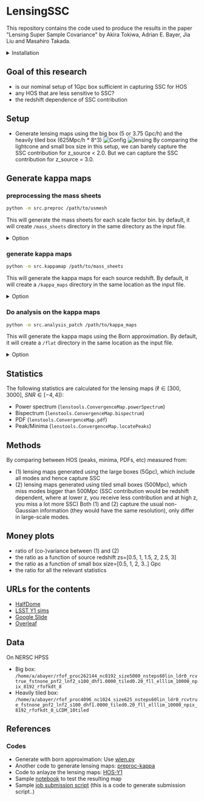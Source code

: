 # LensingSSC

This repository contains the code used to produce the results in the paper "Lensing Super Sample Covariance" by Akira Tokiwa, Adrian E. Bayer, Jia Liu and Masahiro Takada.



<details>

<summary>Installation</summary>

### Prerequisites

1. Install `nbodykit` via conda:
   ```sh
   conda install -c bccp nbodykit
    ```

2. Install classy via cobaya:
    ```sh
    python -m pip install cobaya --upgrade
    mkdir ./lib
    cobaya-install cosmo -p ./lib
    ```

### Install the remaining dependencies and package

1. Clone the repository:
    ```sh
    git clone https://github.com/atokiwaipmu/LensingSSC.git
    cd LensingSSC
    ```

2. Install the remaining dependencies and the package:
    ```sh
    python setup.py install
    ```
</details>

## Goal of this research
- is our nominal setup of 1Gpc box sufficient in capturing SSC for HOS
- any HOS that are less sensitive to SSC?
- the redshift dependence of SSC contribution

## Setup
- Generate lensing maps using the big box (5 or 3.75 Gpc/h) and the heavily tiled box (625Mpc/h * 8^3)
![Config](img/setting/light_cone_configuration.png)
![lensing](img/setting/lensefficiency.png)
By comparing the lightcone and small box size in this setup, we can barely capture the SSC contribution for z_source < 2.0.
But we can capture the SSC contribution for z_source = 3.0.

## Generate kappa maps
### preprocessing the mass sheets
```sh
python -m src.preproc /path/to/usmesh
```
This will generate the mass sheets for each scale factor bin.
by default, it will create `/mass_sheets` directory in the same directory as the input file.
<details>

<summary>Option</summary>

One can change the output directory by specifying the `--output` option.
Data can be overwritten by specifying the `--overwrite` option.
```sh
python -m src.preproc /path/to/usmesh --output /path/to/mass_sheets --overwrite
```
</details>

### generate kappa maps
```sh
python -m src.kappamap /path/to/mass_sheets
```
This will generate the kappa maps for each source redshift. 
By default, it will create a `/kappa_maps` directory in the same location as the input file.
<details>

<summary>Option</summary>

One can change the output directory by specifying the `--output` option.
Data can be overwritten by specifying the `--overwrite` option.
```sh
python -m src.kappamap /path/to/mass_sheets --output /path/to/kappa_maps --overwrite
```
</details>

### Do analysis on the kappa maps
```sh
python -m src.analysis_patch /path/to/kappa_maps 
```
This will generate the kappa maps using the Born approximation.
By default, it will create a `/flat` directory in the same location as the input file.
<details>

<summary>Option</summary>

One can change the output directory by specifying the `--output` option.
Data can be overwritten by specifying the `--overwrite` option.

```sh
python -m src.analysis_patch /path/to/kappa_maps --output /path/to/flat --overwrite
```

</details>

## Statistics
The following statistics are calculated for the lensing maps ($`\ell \in [300, 3000]`$, $`SNR \in [-4, 4]`$):
- Power spectrum (`lenstools.ConvergenceMap.powerSpectrum`)
- Bispectrum (`lenstools.ConvergenceMap.bispectrum`)
- PDF (`lenstools.ConvergenceMap.pdf`)
- Peak/Minima (`lenstools.ConvergenceMap.locatePeaks`)


## Methods
By comparing between HOS (peaks, minima, PDFs, etc) measured from:
- (1) lensing maps generated using the large boxes (5Gpc), which include all modes and hence capture SSC
- (2) lensing maps generated using tiled small boxes (500Mpc), which miss modes bigger than 500Mpc (SSC contribution would be redshift dependent, where at lower z, you receive less contribution and at high z, you miss a lot more SSC)
Both (1) and (2) capture the usual non-Gaussian information (they would have the same resolution), only differ in large-scale modes. 

## Money plots
- ratio of (co-)variance between (1) and (2) 
- the ratio as a function of source redshift zs=[0.5, 1, 1.5, 2, 2.5, 3]
- the ratio as a function of small box size=[0.5, 1, 2, 3..] Gpc
- the ratio for all the relevant statistics

## URLs for the contents
- [HalfDome](https://halfdomesims.github.io/)
- [LSST Y1 sims](https://docs.google.com/document/d/1wUc5joml9FFDijslaQth3-gvAAmvqU2NrVMbUUjOCyI/edit)
- [Google Slide](https://docs.google.com/presentation/d/1pFHoPImFvwqnGVIz9azB3b0borwAqdktTghcXhbc2AA/edit#slide=id.g2943db99aa6_0_0)
- [Overleaf](https://www.overleaf.com/7662955643hwqybxnpdfmk#0a185c)

## Data
On NERSC HPSS
- Big box: `/home/a/abayer/rfof_proc262144_nc8192_size5000_nsteps60lin_ldr0_rcvtrue_fstnone_pnf2_lnf2_s100_dhf1.0000_tiled0.20_fll_elllim_10000_npix_8192_rfofkdt_8`
- Heavily tiled box: `/home/a/abayer/rfof_proc4096_nc1024_size625_nsteps60lin_ldr0_rcvtrue_fstnone_pnf2_lnf2_s100_dhf1.0000_tiled0.20_fll_elllim_10000_npix_8192_rfofkdt_8_LCDM_10tiled`

## References

### Codes
- Generate with born approximation: Use [wlen.py](https://github.com/bccp/simplehod/blob/master/scripts/wlen.py)
- Another code to generate lensing maps: [preproc-kappa](https://github.com/HalfDomeSims/preproc-kappa.git)
- Code to anlayze the lensing maps: [HOS-Y1](https://github.com/LSSTDESC/HOS-Y1-prep.git)
- Sample [notebook](https://github.com/liuxx479/CorrelatedSims/blob/master/hack_crowncanyon_kappa.ipynb) to test the resulting map
- Sample [job submission script](https://github.com/liuxx479/CorrelatedSims/blob/master/sbatch_gen.py ) (this is a code to generate submission script..)
